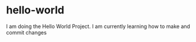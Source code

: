 # hello-world
I am doing the Hello World Project.
I am currently learning how to make and commit changes
